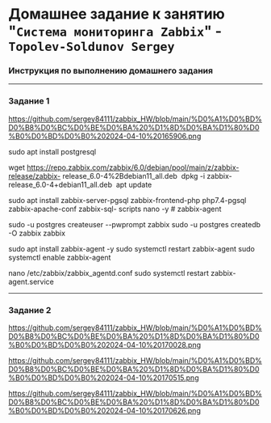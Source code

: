 # Домашнее задание к занятию "`Система мониторинга Zabbix`" - `Topolev-Soldunov Sergey`


### Инструкция по выполнению домашнего задания

---

### Задание 1
https://github.com/sergey84111/zabbix_HW/blob/main/%D0%A1%D0%BD%D0%B8%D0%BC%D0%BE%D0%BA%20%D1%8D%D0%BA%D1%80%D0%B0%D0%BD%D0%B0%202024-04-10%20165906.png

sudo apt install postgresql

wget https://repo.zabbix.com/zabbix/6.0/debian/pool/main/z/zabbix-release/zabbix-
release_6.0-4%2Bdebian11_all.deb 
dpkg -i zabbix-release_6.0-4+debian11_all.deb 
apt update

sudo apt install zabbix-server-pgsql zabbix-frontend-php php7.4-pgsql zabbix-apache-conf zabbix-sql-
scripts nano -y # zabbix-agent

sudo -u postgres createuser --pwprompt zabbix
sudo -u postgres createdb -O zabbix zabbix

sudo apt install zabbix-agent -y
sudo systemctl restart zabbix-agent
sudo systemctl enable zabbix-agent

nano /etc/zabbix/zabbix_agentd.conf
sudo systemctl restart zabbix-agent.service

---

### Задание 2
https://github.com/sergey84111/zabbix_HW/blob/main/%D0%A1%D0%BD%D0%B8%D0%BC%D0%BE%D0%BA%20%D1%8D%D0%BA%D1%80%D0%B0%D0%BD%D0%B0%202024-04-10%20170028.png

https://github.com/sergey84111/zabbix_HW/blob/main/%D0%A1%D0%BD%D0%B8%D0%BC%D0%BE%D0%BA%20%D1%8D%D0%BA%D1%80%D0%B0%D0%BD%D0%B0%202024-04-10%20170515.png

https://github.com/sergey84111/zabbix_HW/blob/main/%D0%A1%D0%BD%D0%B8%D0%BC%D0%BE%D0%BA%20%D1%8D%D0%BA%D1%80%D0%B0%D0%BD%D0%B0%202024-04-10%20170626.png





